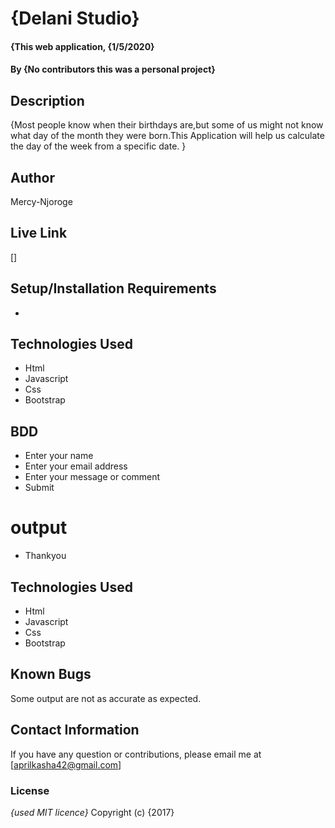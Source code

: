 # {Delani Studio}
#### {This web application, {1/5/2020}
#### By **{No contributors this was a personal project}**
## Description
{Most people know when their birthdays are,but some of us might not know what day of the month they were born.This Application will help us calculate the day of the week from a specific date.  }
## Author
Mercy-Njoroge
## Live Link
 []
## Setup/Installation Requirements
* 
## Technologies Used
* Html
* Javascript
* Css
* Bootstrap
## BDD
* Enter your name 
* Enter your email address
* Enter your message or comment
* Submit
# output
* Thankyou
## Technologies Used
* Html
* Javascript
* Css
* Bootstrap
## Known Bugs
Some output are not as accurate as expected.
## Contact Information
If you have any question or contributions, please email me at [aprilkasha42@gmail.com]

### License
*{used MIT licence}*
Copyright (c) {2017}
